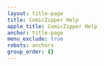 ```yaml
---
layout: title-page
title: ComicZipper Help
apple_title: ComicZipper Help
anchor: title-page
menu_exclude: true
robots: anchors
group_order: {}
---
```

